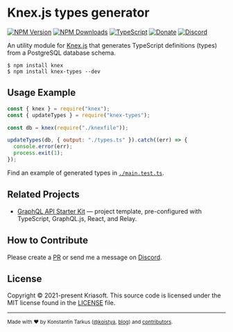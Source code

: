 # Knex.js types generator

[![NPM Version](https://img.shields.io/npm/v/knex-types?style=flat-square)](https://www.npmjs.com/package/knex-types)
[![NPM Downloads](https://img.shields.io/npm/dm/knex-types?style=flat-square)](https://www.npmjs.com/package/knex-types)
[![TypeScript](https://img.shields.io/badge/%3C%2F%3E-TypeScript-%230074c1.svg?style=flat-square)](http://www.typescriptlang.org/)
[![Donate](https://img.shields.io/badge/dynamic/json?color=%23ff424d&label=Patreon&style=flat-square&query=data.attributes.patron_count&suffix=%20patrons&url=https%3A%2F%2Fwww.patreon.com%2Fapi%2Fcampaigns%2F233228)](http://patreon.com/koistya)
[![Discord](https://img.shields.io/discord/643523529131950086?label=Chat&style=flat-square)](https://discord.gg/bSsv7XM)

An utility module for [Knex.js](https://knexjs.org/) that generates TypeScript
definitions (types) from a PostgreSQL database schema.

```
$ npm install knex
$ npm install knex-types --dev
```

## Usage Example

```js
const { knex } = require("knex");
const { updateTypes } = require("knex-types");

const db = knex(require("./knexfile"));

updateTypes(db, { output: "./types.ts" }).catch((err) => {
  console.error(err);
  process.exit(1);
});
```

Find an example of generated types in [`./main.test.ts`](./main.test.ts).

## Related Projects

- [GraphQL API Starter Kit](https://github.com/kriasoft/graphql-starter) — project template, pre-configured with TypeScript, GraphQL.js, React, and Relay.

## How to Contribute

Please create a [PR](https://docs.github.com/github/collaborating-with-issues-and-pull-requests/creating-a-pull-request) or send me a message on [Discord](https://discord.gg/bSsv7XM).

## License

Copyright © 2021-present Kriasoft. This source code is licensed under the MIT license found in the
[LICENSE](https://github.com/kriasoft/knex-types/blob/main/LICENSE) file.

---

<sup>Made with ♥ by Konstantin Tarkus ([@koistya](https://twitter.com/koistya), [blog](https://medium.com/@koistya))
and [contributors](https://github.com/kriasoft/knex-types/graphs/contributors).</sup>
